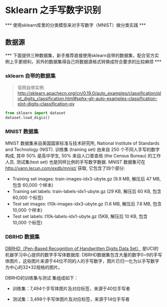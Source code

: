 # Sklearn 之手写数字识别
*** 使用sklearn库里的分类模型来对手写数字（MNIST）做分类实践 ***

## 数据源
*** 下面提供三种数据集，新手推荐直接使用sklearn自带的数据集，配合官方实例上手更顺利，另外的数据集得自己将数据源格式转换成符合要求的比较麻烦 ***

### sklearn 自带的数据集
> 官网自带实例 http://sklearn.apachecn.org/cn/0.19.0/auto_examples/classification/plot_digits_classification.html#sphx-glr-auto-examples-classification-plot-digits-classification-py
```python
from sklearn import dataset
dataset.load_digis()
```

### MNIST 数据集
MNIST 数据集来自美国国家标准与技术研究所, National Institute of Standards and Technology (NIST). 训练集 (training set) 由来自 250 个不同人手写的数字构成, 其中 50% 是高中学生, 50% 来自人口普查局 (the Census Bureau) 的工作人员. 测试集(test set) 也是同样比例的手写数字数据.
MNIST 数据集可在 http://yann.lecun.com/exdb/mnist/ 获取, 它包含了四个部分:

- Training set images: train-images-idx3-ubyte.gz (9.9 MB, 解压后 47 MB, 包含 60,000 个样本)
- Training set labels: train-labels-idx1-ubyte.gz (29 KB, 解压后 60 KB, 包含 60,000 个标签)
- Test set images: t10k-images-idx3-ubyte.gz (1.6 MB, 解压后 7.8 MB, 包含 10,000 个样本)
- Test set labels: t10k-labels-idx1-ubyte.gz (5KB, 解压后 10 KB, 包含 10,000 个标签)


### DBRHD 数据集
[DBRHD（Pen-Based Recognition of Handwritten Digits Data Set）](http://archive.ics.uci.edu/ml/machine-learning-databases/pendigits/)
是UCI的机器学习中心提供的数字手写体数据库:
DBRHD数据集包含大量的数字0~9的手写体图片，这些图片来源于44位不同的人的手写数字，图片已归一化为以手写数字为中心的32*32规格的图片。

DBRHD的训练集与测试 集组成如下：

- 训练集：7,494个手写体图片及对应标签，来源于40位手写者 

- 测试集：3,498个手写体图片及对应标签，来源于14位手写者